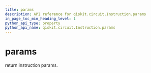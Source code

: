 ```yaml
---
title: params
description: API reference for qiskit.circuit.Instruction.params
in_page_toc_min_heading_level: 1
python_api_type: property
python_api_name: qiskit.circuit.Instruction.params
---
```


# params

return instruction params.

